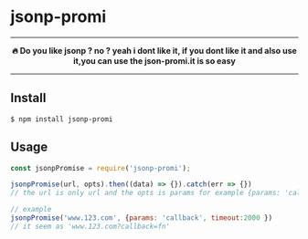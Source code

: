 # jsonp-promi 

---

<p align="center"><b>🔥 Do you like jsonp ? no ? yeah i dont like it, if you dont like it and also use it,you can use the json-promi.it is so easy</b></p>

---


## Install

```
$ npm install jsonp-promi
```


## Usage

```js
const jsonpPromise = require('jsonp-promi');

jsonpPromise(url, opts).then((data) => {}).catch(err => {})
// the url is only url and the opts is params for example {params: 'callbackname', timeout: 20000 }, the timeout is default as 60000 and the params is default as 'callback'

// example 
jsonpPromise('www.123.com', {params: 'callback', timeout:2000 })
// it seem as 'www.123.com?callback=fn'
```

